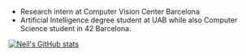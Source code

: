 * Research intern at Computer Vision Center Barcelona
* Artificial Intelligence degree student at UAB while also Computer Science student in 42 Barcelona.


[![Neil's GitHub stats](https://github-readme-stats.vercel.app/api?username=Neilus03&show_icons=true&theme=radical)](https://github.com/Neilus03)
